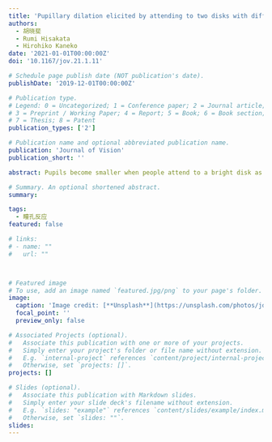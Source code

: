 ```yaml
---
title: 'Pupillary dilation elicited by attending to two disks with different luminance'
authors:
  - 胡晓斐
  - Rumi Hisakata
  - Hirohiko Kaneko
date: '2021-01-01T00:00:00Z'
doi: '10.1167/jov.21.1.11'

# Schedule page publish date (NOT publication's date).
publishDate: '2019-12-01T00:00:00Z'

# Publication type.
# Legend: 0 = Uncategorized; 1 = Conference paper; 2 = Journal article;
# 3 = Preprint / Working Paper; 4 = Report; 5 = Book; 6 = Book section;
# 7 = Thesis; 8 = Patent
publication_types: ['2']

# Publication name and optional abbreviated publication name.
publication: 'Journal of Vision'
publication_short: ''

abstract: Pupils become smaller when people attend to a bright disk as compared to a dark disk. However, people can divide their attention into several distinct positions, which is referred to as divided attention, and pupillary responses under such conditions have not been investigated. In this study, we examined how pupils would respond when people attended to two disks presented at two distinct positions by conducting three experiments. We found that the pupillary response when attending to two disks with different luminance was larger than when attending to a single brighter disk and was comparable to that when attending to a single darker disk, whereas the pupillary response when attending to two disks with identical luminance was not larger than when attending to a single disk (irrespective of the disk luminance). Furthermore, we found that the magnitude of pupillary dilation was determined by the magnitude of the luminance difference between two disks. These results make a useful contribution to the literature on human pupillary responses.

# Summary. An optional shortened abstract.
summary: 

tags:
  - 瞳孔反应
featured: false

# links:
# - name: ""
#   url: ""



# Featured image
# To use, add an image named `featured.jpg/png` to your page's folder.
image:
  caption: 'Image credit: [**Unsplash**](https://unsplash.com/photos/jdD8gXaTZsc)'
  focal_point: ''
  preview_only: false

# Associated Projects (optional).
#   Associate this publication with one or more of your projects.
#   Simply enter your project's folder or file name without extension.
#   E.g. `internal-project` references `content/project/internal-project/index.md`.
#   Otherwise, set `projects: []`.
projects: []

# Slides (optional).
#   Associate this publication with Markdown slides.
#   Simply enter your slide deck's filename without extension.
#   E.g. `slides: "example"` references `content/slides/example/index.md`.
#   Otherwise, set `slides: ""`.
slides:
---
```



